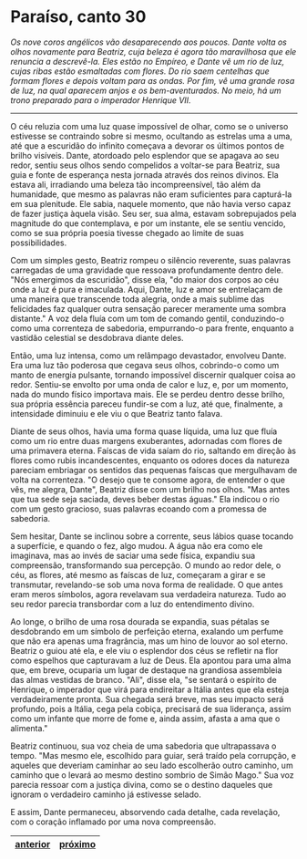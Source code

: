 # Paraíso, canto 30

_Os nove coros angélicos vão desaparecendo aos poucos. Dante volta os olhos novamente para Beatriz, cuja beleza é agora tão maravilhosa que ele renuncia a descrevê-la. Eles estão no Empíreo, e Dante vê um rio de luz, cujas ribas estão esmaltadas com flores. Do rio saem centelhas que formam flores e depois voltam para as ondas. Por fim, vê uma grande rosa de luz, na qual aparecem anjos e os bem-aventurados. No meio, há um trono preparado para o imperador Henrique VII._

---

O céu reluzia com uma luz quase impossível de olhar, como se o universo estivesse se contraindo sobre si mesmo, ocultando as estrelas uma a uma, até que a escuridão do infinito começava a devorar os últimos pontos de brilho visíveis. Dante, atordoado pelo esplendor que se apagava ao seu redor, sentiu seus olhos sendo compelidos a voltar-se para Beatriz, sua guia e fonte de esperança nesta jornada através dos reinos divinos. Ela estava ali, irradiando uma beleza tão incompreensível, tão além da humanidade, que mesmo as palavras não eram suficientes para capturá-la em sua plenitude. Ele sabia, naquele momento, que não havia verso capaz de fazer justiça àquela visão. Seu ser, sua alma, estavam sobrepujados pela magnitude do que contemplava, e por um instante, ele se sentiu vencido, como se sua própria poesia tivesse chegado ao limite de suas possibilidades.

Com um simples gesto, Beatriz rompeu o silêncio reverente, suas palavras carregadas de uma gravidade que ressoava profundamente dentro dele. "Nós emergimos da escuridão", disse ela, "do maior dos corpos ao céu onde a luz é pura e imaculada. Aqui, Dante, luz e amor se entrelaçam de uma maneira que transcende toda alegria, onde a mais sublime das felicidades faz qualquer outra sensação parecer meramente uma sombra distante." A voz dela fluía com um tom de comando gentil, conduzindo-o como uma correnteza de sabedoria, empurrando-o para frente, enquanto a vastidão celestial se desdobrava diante deles.

Então, uma luz intensa, como um relâmpago devastador, envolveu Dante. Era uma luz tão poderosa que cegava seus olhos, cobrindo-o como um manto de energia pulsante, tornando impossível discernir qualquer coisa ao redor. Sentiu-se envolto por uma onda de calor e luz, e, por um momento, nada do mundo físico importava mais. Ele se perdeu dentro desse brilho, sua própria essência pareceu fundir-se com a luz, até que, finalmente, a intensidade diminuiu e ele viu o que Beatriz tanto falava.

Diante de seus olhos, havia uma forma quase líquida, uma luz que fluía como um rio entre duas margens exuberantes, adornadas com flores de uma primavera eterna. Faíscas de vida saíam do rio, saltando em direção às flores como rubis incandescentes, enquanto os odores doces da natureza pareciam embriagar os sentidos das pequenas faíscas que mergulhavam de volta na correnteza. "O desejo que te consome agora, de entender o que vês, me alegra, Dante", Beatriz disse com um brilho nos olhos. "Mas antes que tua sede seja saciada, deves beber destas águas." Ela indicou o rio com um gesto gracioso, suas palavras ecoando com a promessa de sabedoria.

Sem hesitar, Dante se inclinou sobre a corrente, seus lábios quase tocando a superfície, e quando o fez, algo mudou. A água não era como ele imaginava, mas ao invés de saciar uma sede física, expandiu sua compreensão, transformando sua percepção. O mundo ao redor dele, o céu, as flores, até mesmo as faíscas de luz, começaram a girar e se transmutar, revelando-se sob uma nova forma de realidade. O que antes eram meros símbolos, agora revelavam sua verdadeira natureza. Tudo ao seu redor parecia transbordar com a luz do entendimento divino.

Ao longe, o brilho de uma rosa dourada se expandia, suas pétalas se desdobrando em um símbolo de perfeição eterna, exalando um perfume que não era apenas uma fragrância, mas um hino de louvor ao sol eterno. Beatriz o guiou até ela, e ele viu o esplendor dos céus se refletir na flor como espelhos que capturavam a luz de Deus. Ela apontou para uma alma que, em breve, ocuparia um lugar de destaque na grandiosa assembleia das almas vestidas de branco. "Ali", disse ela, "se sentará o espírito de Henrique, o imperador que virá para endireitar a Itália antes que ela esteja verdadeiramente pronta. Sua chegada será breve, mas seu impacto será profundo, pois a Itália, cega pela cobiça, precisará de sua liderança, assim como um infante que morre de fome e, ainda assim, afasta a ama que o alimenta."

Beatriz continuou, sua voz cheia de uma sabedoria que ultrapassava o tempo. "Mas mesmo ele, escolhido para guiar, será traído pela corrupção, e aqueles que deveriam caminhar ao seu lado escolherão outro caminho, um caminho que o levará ao mesmo destino sombrio de Simão Mago." Sua voz parecia ressoar com a justiça divina, como se o destino daqueles que ignoram o verdadeiro caminho já estivesse selado.

E assim, Dante permaneceu, absorvendo cada detalhe, cada revelação, com o coração inflamado por uma nova compreensão.

| [anterior](/c_paraiso/29/README.md) | [próximo](/c_paraiso/31/README.md) |
|----------|---------|